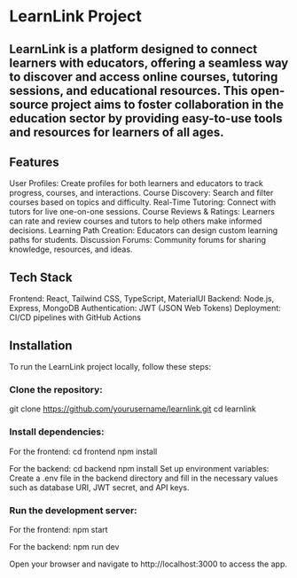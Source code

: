 # LearnLink Project

## LearnLink is a platform designed to connect learners with educators, offering a seamless way to discover and access online courses, tutoring sessions, and educational resources. This open-source project aims to foster collaboration in the education sector by providing easy-to-use tools and resources for learners of all ages.

## Features
User Profiles: Create profiles for both learners and educators to track progress, courses, and interactions.
Course Discovery: Search and filter courses based on topics and difficulty.
Real-Time Tutoring: Connect with tutors for live one-on-one sessions.
Course Reviews & Ratings: Learners can rate and review courses and tutors to help others make informed decisions.
Learning Path Creation: Educators can design custom learning paths for students.
Discussion Forums: Community forums for sharing knowledge, resources, and ideas.

## Tech Stack
Frontend: React, Tailwind CSS, TypeScript, MaterialUI
Backend: Node.js, Express, MongoDB
Authentication: JWT (JSON Web Tokens)
Deployment: CI/CD pipelines with GitHub Actions

## Installation
To run the LearnLink project locally, follow these steps:

### Clone the repository:
git clone https://github.com/yourusername/learnlink.git
cd learnlink

### Install dependencies:
For the frontend:
cd frontend
npm install

For the backend:
cd backend
npm install
Set up environment variables: Create a .env file in the backend directory and fill in the necessary values such as database URI, JWT secret, and API keys.

### Run the development server:

For the frontend:
npm start

For the backend:
npm run dev

Open your browser and navigate to http://localhost:3000 to access the app.
